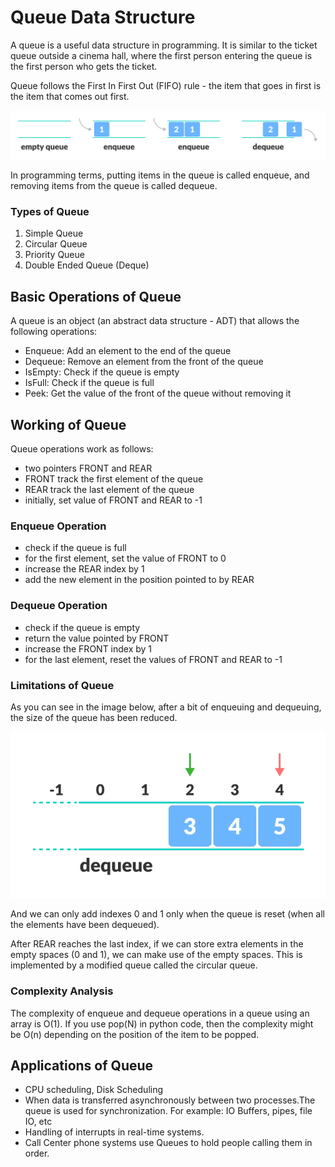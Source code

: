 # Queue Data Structure
A queue is a useful data structure in programming. It is similar to the ticket queue outside a cinema hall, where the first person entering the queue is the first person who gets the ticket.

Queue follows the First In First Out (FIFO) rule - the item that goes in first is the item that comes out first.

![queue data structure](images/queue.png)

In programming terms, putting items in the queue is called enqueue, and removing items from the queue is called dequeue.

### Types of Queue
1. Simple Queue
1. Circular Queue
1. Priority Queue
1. Double Ended Queue (Deque)

## Basic Operations of Queue
A queue is an object (an abstract data structure - ADT) that allows the following operations:

- Enqueue: Add an element to the end of the queue
- Dequeue: Remove an element from the front of the queue
- IsEmpty: Check if the queue is empty
- IsFull: Check if the queue is full
- Peek: Get the value of the front of the queue without removing it

## Working of Queue
Queue operations work as follows:

- two pointers FRONT and REAR
- FRONT track the first element of the queue
- REAR track the last element of the queue
- initially, set value of FRONT and REAR to -1
### Enqueue Operation
- check if the queue is full
- for the first element, set the value of FRONT to 0
- increase the REAR index by 1
- add the new element in the position pointed to by REAR
### Dequeue Operation
- check if the queue is empty
- return the value pointed by FRONT
- increase the FRONT index by 1
- for the last element, reset the values of FRONT and REAR to -1


### Limitations of Queue
As you can see in the image below, after a bit of enqueuing and dequeuing, the size of the queue has been reduced.

![limitations of queue data structure](images/why-circular-queue_0.webp)

And we can only add indexes 0 and 1 only when the queue is reset (when all the elements have been dequeued).

After REAR reaches the last index, if we can store extra elements in the empty spaces (0 and 1), we can make use of the empty spaces. This is implemented by a modified queue called the circular queue.

### Complexity Analysis
The complexity of enqueue and dequeue operations in a queue using an array is O(1). If you use pop(N) in python code, then the complexity might be O(n) depending on the position of the item to be popped.




## Applications of Queue
- CPU scheduling, Disk Scheduling
- When data is transferred asynchronously between two processes.The queue is used for synchronization. For example: IO Buffers, pipes, file IO, etc
- Handling of interrupts in real-time systems.
- Call Center phone systems use Queues to hold people calling them in order.
